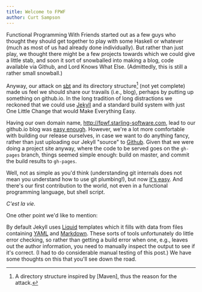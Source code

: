 ```yaml
---
title: Welcome to FPWF
author: Curt Sampson
---
```


Functional Programming With Friends started out as a few guys who
thought they should get together to play with some Haskell or whatever
(much as most of us had already done individually). But rather than just
play, we thought there might be a few projects towards which we could
give a little stab, and soon it sort of snowballed into making a blog,
code available via Github, and Lord Knows What Else. (Admittedly, this
is still a rather small snowball.)

Anyway, our attack on [sbt] and its directory structure[^1] (not yet
complete) made us feel we should share our travails (i.e., blog),
perhaps by putting up something on github.io. In the long tradition of
long distractions we reckoned that we could use [Jekyll] and a standard
build system with just One Little Change that would Make Everything
Easy.

Having our own domain name, <http://fpwf.starling-software.com>, lead
to our github.io blog was [easy enough][gh-custdom]. However, we're
a lot more comfortable with building our release ourselves, in case
we want to do anything fancy, rather than just uploading our Jekyll
"source" to [Github](https://github.com/). Given that we were doing a
project site anyway, where the code to be served goes on the `gh-pages`
branch, things seemed simple enough: build on master, and commit the
build results to `gh-pages`.

Well, not as simple as you'd think (understanding git internals does
not mean you understand how to use git plumbing!), but now [it's
easy][git-commit-filetree]. And there's our first contribution to the
world, not even in a functional programming language, but shell script.

*C'est la vie.*

One other point we'd like to mention:

By default Jekyll uses [Liquid] templates which it fills with data
from files containing [YAML] and [Markdown]. These sorts of tools
unfortunately do little error checking, so rather than getting a build
error when one, e.g., leaves out the author information, you need
to manually inspect the output to see if it's correct. (I had to do
considerable manual testing of this post.) We have some thoughts on this
that you'll see down the road.


[^1]: A directory structure inspired by [Maven], thus the reason for the attack.

[Jekyll]: http://jekyllrb.com/
[Liquid]: https://github.com/Shopify/liquid/wiki
[Markdown]: https://daringfireball.net/projects/markdown/
[YAML]: http://yaml.org
[gh-custdom]: https://help.github.com/articles/about-custom-domains-for-github-pages-sites
[git-commit-filetree]: https://github.com/cjs-cynic-net/git-commit-filetree
[github.io]: https://help.github.com/categories/github-pages-basics/
[sbt]: http://www.scala-sbt.org/
